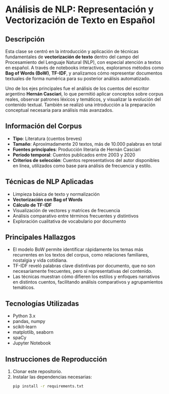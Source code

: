 # Análisis de NLP: Representación y Vectorización de Texto en Español

## Descripción
Esta clase se centró en la introducción y aplicación de técnicas fundamentales de **vectorización de texto** dentro del campo del Procesamiento del Lenguaje Natural (NLP), con especial atención a textos en español. A través de notebooks interactivos, exploramos métodos como **Bag of Words (BoW)**, **TF-IDF**, y analizamos cómo representar documentos textuales de forma numérica para su posterior análisis automatizado.

Uno de los ejes principales fue el análisis de los cuentos del escritor argentino **Hernán Casciari**, lo que permitió aplicar conceptos sobre corpus reales, observar patrones léxicos y temáticos, y visualizar la evolución del contenido textual. También se realizó una introducción a la preparación conceptual necesaria para análisis más avanzados.

## Información del Corpus
- **Tipo**: Literatura (cuentos breves)
- **Tamaño**: Aproximadamente 20 textos, más de 10.000 palabras en total
- **Fuentes principales**: Producción literaria de Hernán Casciari
- **Período temporal**: Cuentos publicados entre 2003 y 2020
- **Criterios de selección**: Cuentos representativos del autor disponibles en línea, utilizados como base para análisis de frecuencia y estilo.

## Técnicas de NLP Aplicadas
- Limpieza básica de texto y normalización
- **Vectorización con Bag of Words**
- **Cálculo de TF-IDF**
- Visualización de vectores y matrices de frecuencia
- Análisis comparativo entre términos frecuentes y distintivos
- Exploración cualitativa de vocabulario por documento

## Principales Hallazgos
- El modelo BoW permite identificar rápidamente los temas más recurrentes en los textos del corpus, como relaciones familiares, nostalgia y vida cotidiana.
- TF-IDF reveló palabras clave distintivas por documento, que no son necesariamente frecuentes, pero sí representativas del contenido.
- Las técnicas muestran cómo difieren los estilos y enfoques narrativos en distintos cuentos, facilitando análisis comparativos y agrupamientos temáticos.

## Tecnologías Utilizadas
- Python 3.x
- pandas, numpy
- scikit-learn
- matplotlib, seaborn
- spaCy
- Jupyter Notebook

## Instrucciones de Reproducción
1. Clonar este repositorio.
2. Instalar las dependencias necesarias:
   ```bash
   pip install -r requirements.txt
